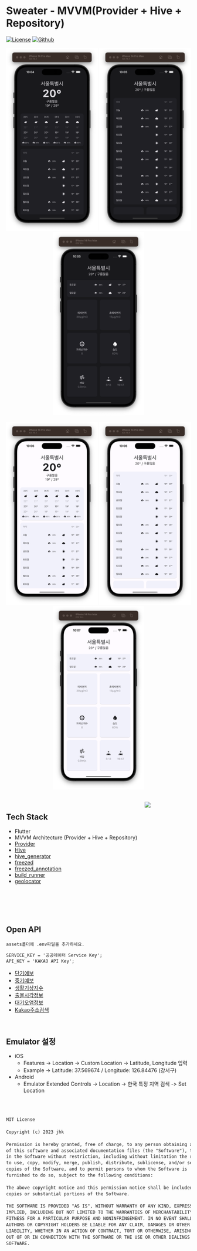 # Sweater - MVVM(Provider + Hive + Repository)

[![License](https://img.shields.io/badge/License-MIT-blue.svg)](https://opensource.org/licenses/MIT)
[![Github](https://img.shields.io/badge/github-jhk-orange?logo=github&logoColor=white)](https://github.com/jhk-im)

<p align="center">  
  <img src="./readme/dark1.png" width="250" height="500"/>
  <img src="./readme/dark2.png" width="250" height="500"/>
  <img src="./readme/dark3.png" width="250" height="500"/>
</p>

<p align="center">  
  <img src="./readme/light1.png" width="250" height="500"/>
  <img src="./readme/light2.png" width="250" height="500"/>
  <img src="./readme/light3.png" width="250" height="500"/>
</p>

</br>
<img src = "./readme/dark.gif" align="right" width="25%"/>

## Tech Stack

- Flutter
- MVVM Architecture (Provider + Hive + Repository)
- [Provider](https://pub.dev/packages/provider)
- [Hive](https://pub.dev/packages/hive)
- [hive_generator](https://pub.dev/packages/hive)
- [freezed](https://pub.dev/packages/freezed)
- [freezed_annotation](https://pub.dev/packages/freezed_annotation)
- [build_runner](https://pub.dev/packages/build_runner)
- [geolocator](https://pub.dev/packages/geolocator)
</br>
</br>
</br>
</br>

## Open API

`assets폴더에 .env파일을 추가하세요.`

```txt
SERVICE_KEY = '공공데이터 Service Key';
API_KEY = 'KAKAO API Key';
```

- [단기예보](https://www.data.go.kr/data/15084084/openapi.do)
- [중기예보](https://www.data.go.kr/data/15059468/openapi.do)
- [생활기상지수](https://www.data.go.kr/tcs/dss/selectApiDataDetailView.do?publicDataPk=15085288)
- [출몰시각정보](https://www.data.go.kr/tcs/dss/selectApiDataDetailView.do?publicDataPk=15012688)
- [대기오염정보](https://www.data.go.kr/tcs/dss/selectApiDataDetailView.do?publicDataPk=15073861)
- [Kakao주소검색](https://developers.kakao.com/docs/latest/ko/local/dev-guide)

</br>

## Emulator 설정

- iOS
  - Features -> Location -> Custom Location -> Latitude, Longitude 입력
  - Example -> Latitude: 37.569674 / Longitude: 126.84476 (강서구)
- Android
  - Emulator Extended Controls -> Location -> 한국 특정 지역 검색 -> Set Location

</br>
</br>

```txt
MIT License

Copyright (c) 2023 jhk

Permission is hereby granted, free of charge, to any person obtaining a copy
of this software and associated documentation files (the "Software"), to deal
in the Software without restriction, including without limitation the rights
to use, copy, modify, merge, publish, distribute, sublicense, and/or sell
copies of the Software, and to permit persons to whom the Software is
furnished to do so, subject to the following conditions:

The above copyright notice and this permission notice shall be included in all
copies or substantial portions of the Software.

THE SOFTWARE IS PROVIDED "AS IS", WITHOUT WARRANTY OF ANY KIND, EXPRESS OR
IMPLIED, INCLUDING BUT NOT LIMITED TO THE WARRANTIES OF MERCHANTABILITY,
FITNESS FOR A PARTICULAR PURPOSE AND NONINFRINGEMENT. IN NO EVENT SHALL THE
AUTHORS OR COPYRIGHT HOLDERS BE LIABLE FOR ANY CLAIM, DAMAGES OR OTHER
LIABILITY, WHETHER IN AN ACTION OF CONTRACT, TORT OR OTHERWISE, ARISING FROM,
OUT OF OR IN CONNECTION WITH THE SOFTWARE OR THE USE OR OTHER DEALINGS IN THE
SOFTWARE.
```
